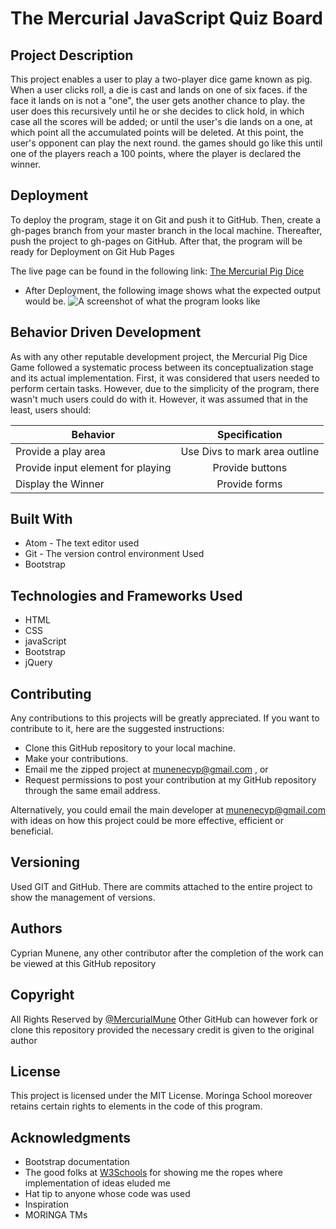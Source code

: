 # The Mercurial JavaScript Quiz Board


## Project Description

This project enables a user to play a two-player dice game known as pig. When a user clicks roll, a die is cast and lands on one of six faces. if the face it lands on is not a "one", the user gets another chance to play. the user does this recursively until he or she decides to click hold, in which case all the scores will be added; or until the user's die lands on a one, at which point all the accumulated points will be deleted. At this point, the user's opponent can play the next round. the games should go like this until one of the players reach a 100 points, where the player is declared the winner.

## Deployment

To deploy the program, stage it on Git and push it to GitHub. Then, create a gh-pages branch from your master branch in the local machine. Thereafter, push the project to gh-pages on GitHub. After that, the program will be ready for Deployment on Git Hub Pages

The live page can be found in the following link: [The Mercurial Pig Dice](https://mercurialmune.github.io/Mercurial-Pig-Dice/)

* After Deployment, the following image shows what the expected output would be.
![A screenshot of what the program looks like](img/screenshot1.png)


## Behavior Driven Development
  As with any other reputable development project, the Mercurial Pig Dice Game followed a systematic process between its conceptualization stage and its actual implementation. First, it was considered that users needed to perform certain tasks. However, due to the simplicity of the program, there wasn't much users could do with it. However, it was assumed that in the least, users should:


  | Behavior                            | Specification                               |
  | ------------------------------------|:-------------------------------------------:|
  | Provide a play area                 | Use Divs to mark area outline               |
  | Provide input element for playing   | Provide buttons                             |  
  | Display the Winner                  | Provide forms                               |

## Built With

* Atom - The text editor used
* Git - The version control environment Used
* Bootstrap

## Technologies and Frameworks Used

* HTML
* CSS
* javaScript
* Bootstrap
* jQuery

## Contributing

Any contributions to this projects will be greatly appreciated. If you want to contribute to it, here are the suggested instructions:
* Clone this GitHub repository to your local machine.
* Make your contributions.
* Email me the zipped project at munenecyp@gmail.com , or
* Request permissions to post your contribution at my GitHub repository through the same email address.

Alternatively, you could email the main developer at munenecyp@gmail.com with ideas on how this project could be more effective, efficient or beneficial.

## Versioning
Used GIT and GitHub. There are commits attached to the entire project to show the management of versions.

## Authors

 Cyprian Munene, any other contributor after the completion of the work can be viewed at this GitHub repository

## Copyright

All Rights Reserved by [@MercurialMune](https://github.com/MercurialMune)
Other GitHub can however fork or clone this repository provided the necessary credit is given to the original author
## License

This project is licensed under the MIT License. Moringa School moreover retains certain rights to elements in the code of this program.

## Acknowledgments

* Bootstrap documentation
* The good folks at [W3Schools](www.w3schools.com) for showing me the ropes where implementation of ideas eluded me
* Hat tip to anyone whose code was used
* Inspiration
* MORINGA TMs
